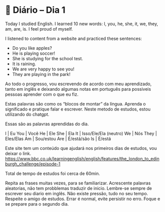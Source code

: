 # 📝 Diário – Dia 1

Today I studied English.
I learned 10 new words: I, you, he, she, it, we, they, am, are, is.
I feel proud of myself.

I listened to content from a website and practiced these sentences:

- Do you like apples?
- He is playing soccer!
- She is studying for the school test.
- It is raining.
- We are very happy to see you!
- They are playing in the park!

Ao todo o progresso, vou escrevendo de acordo com meu aprendizado, tanto em inglês e deixando algumas notas em português para possiveis pessoas aprender com o que eu fiz.

Estas palavras são como os “blocos de montar” da língua. Aprenda o significado e pratique falar e escrever.
Neste metodo de estudos, estou utilizando do chatgpt.

Essas são as palavras aprendidas do dia.

I | Eu
You	| Você
He | Ele
She	| Ela
It | Isso/Ele/Ela (neutro)
We | Nós
They | Eles/Elas
Am | Sou/estou
Are	| É/está/são
Is | É/está

Este site tem um conteúdo que ajudará nos primeiros dias de estudos, vou deixar o link.
https://www.bbc.co.uk/learningenglish/english/features/the_london_to_edinburgh_challenge/episode-1

Total de tempo de estudos foi cerca de 60min.

Repita as frases muitas vezes, para se familiarizar.
Acrescente palavras aleatorias, não tem probblemas traduzir de inicio.
Lembre-se sempre de escrever seu diario em inglês.
Não existe pressão, tudo no seu tempo. 
Respeite o amigo de estudos. 
Errar é normal, evite persistir no erro.
Foque e se prepare para o segundo dia.



